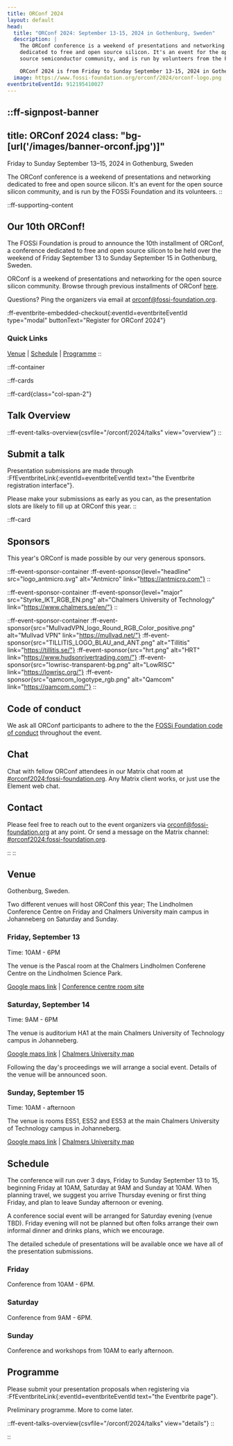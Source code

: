 ```yaml
---
title: ORConf 2024
layout: default
head:
  title: "ORConf 2024: September 13-15, 2024 in Gothenburg, Sweden"
  description: |
    The ORConf conference is a weekend of presentations and networking
    dedicated to free and open source silicon. It's an event for the open
    source semiconductor community, and is run by volunteers from the FOSSi Foundation.

    ORConf 2024 is from Friday to Sunday September 13-15, 2024 in Gothenburg, Sweden.
  image: https://www.fossi-foundation.org/orconf/2024/orconf-logo.png
eventbriteEventId: 912195410027
---
```


::ff-signpost-banner
---
title: ORConf 2024
class: "bg-[url('/images/banner-orconf.jpg')]"
---

Friday to Sunday September 13&ndash;15, 2024 in Gothenburg, Sweden

The ORConf conference is a weekend of presentations and networking dedicated to free and open source silicon. It's an event for the open source silicon community, and is run by the FOSSi Foundation and its volunteers.
::


::ff-supporting-content
## Our 10th ORConf!

The FOSSi Foundation is proud to announce the 10th installment of ORConf, a conference dedicated to free and open source silicon to be held over the weekend of Friday September 13 to Sunday September 15 in Gothenburg, Sweden.

ORConf is a weekend of presentations and networking for the open source silicon community. Browse through previous installments of ORConf [here](https://fossi-foundation.org/events/archive).

Questions? Ping the organizers via email at [orconf@fossi-foundation.org](mailto:orconf@fossi-foundation.org?subject=Question).

:ff-eventbrite-embedded-checkout{:eventId=eventbriteEventId type="modal" buttonText="Register for ORConf 2024"}

### Quick Links

[Venue](#venue) | [Schedule](#schedule) | [Programme](#programme)
::




::ff-container

::ff-cards

  ::ff-card{class="col-span-2"}
  ## Talk Overview

  ::ff-event-talks-overview{csvfile="/orconf/2024/talks" view="overview"}
  ::

  ## Submit a talk

  Presentation submissions are made through :FfEventbriteLink{:eventId=eventbriteEventId text="the Eventbrite registration interface"}.

  Please make your submissions as early as you can, as the presentation slots are likely to fill up at ORConf this year.
  ::

  ::ff-card
  ## Sponsors

  This year's ORConf is made possible by our very generous sponsors.


  ::ff-event-sponsor-container
    :ff-event-sponsor{level="headline" src="logo_antmicro.svg" alt="Antmicro" link="https://antmicro.com"}
  ::

  ::ff-event-sponsor-container
    :ff-event-sponsor{level="major" src="Styrke_IKT_RGB_EN.png" alt="Chalmers University of Technology" link="https://www.chalmers.se/en/"}
  ::

  ::ff-event-sponsor-container
    :ff-event-sponsor{src="MullvadVPN_logo_Round_RGB_Color_positive.png" alt="Mullvad VPN" link="https://mullvad.net/"}
    :ff-event-sponsor{src="TILLITIS_LOGO_BLAU_and_ANT.png" alt="Tillitis" link="https://tillitis.se/"}
    :ff-event-sponsor{src="hrt.png" alt="HRT" link="https://www.hudsonrivertrading.com/"}
    :ff-event-sponsor{src="lowrisc-transparent-bg.png" alt="LowRISC" link="https://lowrisc.org/"}
    :ff-event-sponsor{src="qamcom_logotype_rgb.png" alt="Qamcom" link="https://qamcom.com/"}
  ::

  ## Code of conduct

  We ask all ORConf participants to adhere to the the [FOSSi Foundation code of conduct](/code-of-conduct) throughout the event.

  ## Chat

  Chat with fellow ORConf attendees in our Matrix chat room at [#orconf2024:fossi-foundation.org](https://matrix.to/#/#orconf2024:fossi-foundation.org).
  Any Matrix client works, or just use the Element web chat.

  ## Contact

  Please feel free to reach out to the event organizers via [orconf@fossi-foundation.org](mailto:orconf@fossi-foundation.org) at any point. Or send a message on the Matrix channel: [#orconf2024:fossi-foundation.org](https://matrix.to/#/#orconf2024:fossi-foundation.org).

  ::
::



## Venue

Gothenburg, Sweden.

Two different venues will host ORConf this year; The Lindholmen Conference Centre on Friday and Chalmers University main campus in Johanneberg on Saturday and Sunday.

### Friday, September 13

Time: 10AM - 6PM

The venue is the Pascal room at the Chalmers Lindholmen Conferene Centre on the Lindholmen Science Park.

[Google maps link](https://maps.app.goo.gl/pdo2GveTnSBo7VrT9) | [Conference centre room site](https://chalmerskonferens.se/en/konferens/lindholmen-conference-centre/konferenslokal-pascal/)

### Saturday, September 14

Time: 9AM - 6PM

The venue is auditorium HA1 at the main Chalmers University of Technology campus in Johanneberg.

[Google maps link](https://maps.app.goo.gl/4RtQDMTSQJRd5kFL6) | [Chalmers University map](https://maps.chalmers.se/#971e00c6-6f9a-46ce-9894-687adb1fa8ea)

Following the day's proceedings we will arrange a social event. Details of the venue will be announced soon.

### Sunday, September 15

Time: 10AM - afternoon

The venue is rooms ES51, ES52 and ES53 at the main Chalmers University of Technology campus in Johanneberg.

[Google maps link](https://www.google.com/maps/@57.6877865,11.979491,18.37z?entry=ttu) | [Chalmers University map](http://maps.chalmers.se/#abb49f72-9df3-42c4-9298-788edba3090c)

## Schedule

The conference will run over 3 days, Friday to Sunday September 13 to 15, beginning Friday at 10AM, Saturday at 9AM and Sunday at 10AM. When planning travel, we suggest you arrive Thursday evening or first thing Friday, and plan to leave Sunday afternoon or evening.

A conference social event will be arranged for Saturday evening (venue TBD). Friday evening will not be planned but often folks arrange their own informal dinner and drinks plans, which we encourage.

The detailed schedule of presentations will be available once we have all of the presentation submissions.

### Friday

Conference from 10AM - 6PM.

### Saturday

Conference from 9AM - 6PM.

### Sunday

Conference and workshops from 10AM to early afternoon.

## Programme

Please submit your presentation proposals when registering via :FfEventbriteLink{:eventId=eventbriteEventId text="the Eventbrite page"}.

Preliminary programme. More to come later.

::ff-event-talks-overview{csvfile="/orconf/2024/talks" view="details"}
::


::
